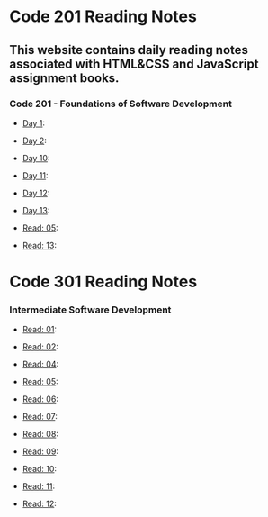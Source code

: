 #  Code 201 Reading Notes 
## This website contains daily reading notes associated with HTML&CSS and JavaScript assignment books. 

### Code 201 - Foundations of Software Development

- [Day 1](Class-01.md):

- [Day 2](Class-02.md):

- [Day 10](Class-10.md):

- [Day 11](Class-11.md):

- [Day 12](Class-12.md):

- [Day 13](Class-14b.md):

- [Read: 05](Read-05.md): 

- [Read: 13](Class-13.md):

# Code 301  Reading Notes
### Intermediate Software Development

- [Read: 01](Read-01.md):

- [Read: 02](Mustache-&-FlexBox.md):

- [Read: 04](Responsive-Web-Design.md):

- [Read: 05](Heroku.md):

- [Read: 06](Node.js.md):

- [Read: 07](APIs-continued.md):

- [Read: 08](SQL.md):

- [Read: 09](Refactoring.md):

- [Read: 10](The_Call_Stack.md):

- [Read: 11](Read:11-EJS.md):

- [Read: 12](Read:12-Components.md):





